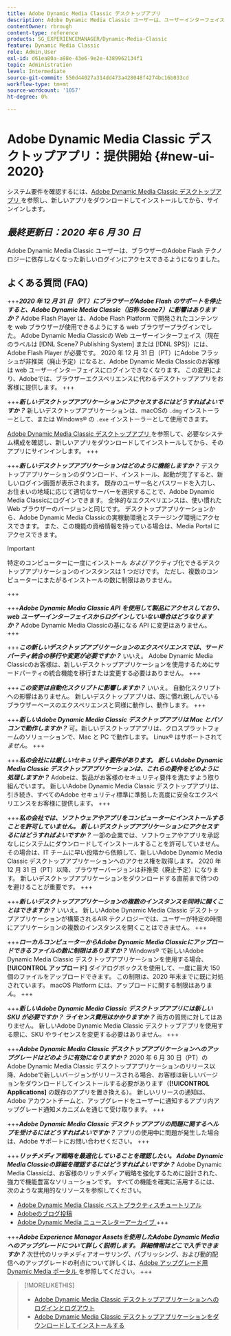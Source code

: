 ```yaml
---
title: Adobe Dynamic Media Classic デスクトップアプリ
description: Adobe Dynamic Media Classic ユーザーは、ユーザーインターフェイスを完全に更新できます。
contentOwner: rbrough
content-type: reference
products: SG_EXPERIENCEMANAGER/Dynamic-Media-Classic
feature: Dynamic Media Classic
role: Admin,User
exl-id: d61ea80a-a98e-43e6-9e2e-4389962134f1
topic: Administration
level: Intermediate
source-git-commit: 550d44027a314dd473a428048f4274bc16b033cd
workflow-type: tm+mt
source-wordcount: '1057'
ht-degree: 0%

---
```


# Adobe Dynamic Media Classic デスクトップアプリ：提供開始 {#new-ui-2020}

システム要件を確認するには、[Adobe Dynamic Media Classic デスクトップアプリ ](/help/using/dynamic-media-classic-desktop-app.md) を参照し、新しいアプリをダウンロードしてインストールしてから、サインインします。

## _最終更新日：2020 年 6 月 30 日_

Adobe Dynamic Media Classic ユーザーは、ブラウザーのAdobe Flash テクノロジーに依存しなくなった新しいログインにアクセスできるようになりました。

## よくある質問 (FAQ)

+++**_2020 年 12 月 31 日（PT）にブラウザーがAdobe Flash のサポートを停止すると、Adobe Dynamic Media Classic（旧称 Scene7）に影響はありますか？_**
Adobe Flash Player は、Adobe Flash Platform で開発されたコンテンツを web ブラウザーが使用できるようにする web ブラウザープラグインでした。 Adobe Dynamic Media Classicの Web ユーザーインターフェイス（現在のラベルは [!DNL Scene7 Publishing System] または [!DNL SPS]）には、Adobe Flash Player が必要です。 2020 年 12 月 31 日（PT）にAdobe フラッシュが非推奨（廃止予定）になると、Adobe Dynamic Media Classicのお客様は web ユーザーインターフェイスにログインできなくなります。 この変更により、Adobeでは、ブラウザーエクスペリエンスに代わるデスクトップアプリをお客様に提供します。
+++

+++**_新しいデスクトップアプリケーションにアクセスするにはどうすればよいですか？_**
新しいデスクトップアプリケーションは、macOSの `.dmg` インストーラーとして、または Windows® の `.exe` インストーラーとして使用できます。

[Adobe Dynamic Media Classic デスクトップアプリ ](/help/using/dynamic-media-classic-desktop-app.md) を参照して、必要なシステム構成を確認し、新しいアプリをダウンロードしてインストールしてから、そのアプリにサインインします。
+++

<!-- NEWSLETTER IS DEAD The download links are also available by way of the [Adobe Dynamic Media Classic newsletter subscription page.](https://www.adobe.com/subscription/dynamic-media-newsletter.html) -->

+++**_新しいデスクトップアプリケーションはどのように機能しますか？_**
デスクトップアプリケーションのダウンロード、インストール、起動が完了すると、新しいログイン画面が表示されます。 既存のユーザー名とパスワードを入力し、お住まいの地域に応じて適切なサーバーを選択することで、Adobe Dynamic Media Classicにログインできます。 全体的なエクスペリエンスは、使い慣れた Web ブラウザーのバージョンと同じです。 デスクトップアプリケーションから、Adobe Dynamic Media Classicの実稼動環境とステージング環境にアクセスできます。 また、この機能の資格情報を持っている場合は、Media Portal にアクセスできます。

>[!IMPORTANT]
>
>特定のコンピューターに一度にインストール *および* アクティブ化できるデスクトップアプリケーションのインスタンスは 1 つだけです。 ただし、複数のコンピューターにまたがるインストールの数に制限はありません。

+++

+++**_Adobe Dynamic Media Classic API を使用して製品にアクセスしており、web ユーザーインターフェイスからログインしていない場合はどうなりますか？_**
Adobe Dynamic Media Classicの基になる API に変更はありません。
+++

+++**_この新しいデスクトップアプリケーションのエクスペリエンスでは、サードパーティ統合の移行や変更が必要ですか？_**
いいえ。 Adobe Dynamic Media Classicのお客様は、新しいデスクトップアプリケーションを使用するためにサードパーティの統合機能を移行または変更する必要はありません。
+++

+++**_この変更は自動化スクリプトに影響しますか？_**
いいえ。 自動化スクリプトへの影響はありません。 新しいデスクトップアプリは、既に慣れ親しんでいるブラウザーベースのエクスペリエンスと同様に動作し、動作します。
+++

+++**_新しいAdobe Dynamic Media Classic デスクトップアプリは Mac とパソコンで動作しますか？_**
可。新しいデスクトップアプリは、クロスプラットフォームのソリューションで、Mac と PC で動作します。 Linux® はサポートされて *ません*。
+++

+++**_私の会社には厳しいセキュリティ要件があります。 新しいAdobe Dynamic Media Classic デスクトップアプリケーションは、これらの要件をどのように処理しますか？_**
Adobeは、製品がお客様のセキュリティ要件を満たすよう取り組んでいます。 新しいAdobe Dynamic Media Classic デスクトップアプリは、引き続き、すべてのAdobe セキュリティ標準に準拠した高度に安全なエクスペリエンスをお客様に提供します。
+++

+++**_私の会社では、ソフトウェアやアプリをコンピューターにインストールすることを許可していません。 新しいデスクトップアプリケーションにアクセスするにはどうすればよいですか？_**
一部の企業では、ソフトウェアやアプリを承認なしにシステムにダウンロードしてインストールすることを許可していません。 その場合は、IT チームに早い段階から依頼して、新しいAdobe Dynamic Media Classic デスクトップアプリケーションへのアクセス権を取得します。 2020 年 12 月 31 日（PT）以降、ブラウザーバージョンは非推奨（廃止予定）になります。 新しいデスクトップアプリケーションをダウンロードする直前まで待つのを避けることが重要です。
+++

+++**_新しいデスクトップアプリケーションの複数のインスタンスを同時に開くことはできますか？_**
いいえ。 新しいAdobe Dynamic Media Classic デスクトップアプリケーションが構築されるAIR テクノロジーでは、ユーザーが特定の時間にアプリケーションの複数のインスタンスを開くことはできません。
+++

+++**_ローカルコンピューターからAdobe Dynamic Media Classicにアップロードできるファイルの数に制限はありますか？_**
Windows® で新しいAdobe Dynamic Media Classic デスクトップアプリケーションを使用する場合、**[!UICONTROL アップロード]** ダイアログボックスを使用して、一度に最大 150 個のファイルをアップロードできます。 この制限は、2020 年末までに既に対処されています。 macOS Platform には、アップロードに関する制限はありま *ん*。
+++

+++**_新しいAdobe Dynamic Media Classic デスクトップアプリには新しい SKU が必要ですか？ ライセンス費用はかかりますか？_**
両方の質問に対してはありません。 新しいAdobe Dynamic Media Classic デスクトップアプリを使用する際に、SKU やライセンスを変更する必要はありません。
+++

+++**_Adobe Dynamic Media Classic デスクトップアプリケーションへのアップグレードはどのように有効になりますか？_**
2020 年 6 月 30 日（PT）のAdobe Dynamic Media Classic デスクトップアプリケーションのリリース以降、Adobeで新しいバージョンがリリースされる場合、お客様は新しいバージョンをダウンロードしてインストールする必要があります（**[!UICONTROL Applications]** の既存のアプリを置き換える）。 新しいリリースの通知は、Adobe アカウントチームと、アップグレードをユーザーに通知するアプリ内アップグレード通知メカニズムを通じて受け取ります。
+++

+++**_Adobe Dynamic Media Classic デスクトップアプリの問題に関するヘルプを受けるにはどうすればよいですか？_**
アプリの使用中に問題が発生した場合は、Adobe サポートにお問い合わせください。
+++

+++**_リッチメディア戦略を最適化していることを確認したい。 Adobe Dynamic Media Classicの詳細を確認するにはどうすればよいですか？_** 
Adobe Dynamic Media Classicは、お客様のリッチメディア戦略を強化するために設計された、強力で機能豊富なソリューションです。 すべての機能を確実に活用するには、次のような実用的なリソースを参照してください。

* [Adobe Dynamic Media Classic ベストプラクティスチュートリアル ](https://experienceleague.adobe.com/ja/docs/experience-manager-learn/dynamic-media-classic-tutorial/overview)
* [Adobeのブログ投稿 ](https://blog.adobe.com/)<!-- (https://blog.adobe.com/tag/dynamic-media/) -->
* [Adobe Dynamic Media ニュースレターアーカイブ ](https://experienceleague.adobe.com/ja/docs/dynamic-media-classic/using/dynamic-media-newsletter)
+++

<!-- HIDDEN AUGUST 2, 2021 BECAUSE THE NEWSLETTER WAS DISCONTINUED Plus, [subscribe to the Dynamic Media newsletter](https://www.adobe.com/subscription/dynamic-media-newsletter.html) to stay current on the latest news, information, training opportunities, powerful features available to you such as [Smart Imaging](https://experienceleague.adobe.com/docs/experience-manager-65/assets/dynamic/imaging-faq.html?lang=ja), and the complementary audit program. -->

+++**_Adobe Experience Manager Assetsを使用したAdobe Dynamic Media へのアップグレードについて詳しく説明します。 詳細情報はどこで入手できますか？_**
次世代のリッチメディアオーサリング、パブリッシング、および動的配信へのアップグレードの利点について詳しくは、[Adobe アップグレード用 Dynamic Media ポータル ](/help/using/upgrade.md) を参照してください。
+++

>[!MORELIKETHIS]
>
>* [Adobe Dynamic Media Classic デスクトップアプリケーションへのログインとログアウト ](/help/using/signing-out.md)
>* [Adobe Dynamic Media Classic デスクトップアプリケーションをダウンロードしてインストールする ](/help/using/dynamic-media-classic-desktop-app.md)

<!-- SAVE: OLD LINK TO BEST PRACTICES GUIDE IN PDF https://www.adobe.com/content/dam/www/us/en/marketing/experience-manager-assets/dynamic-media/adobe-dynamic-media-classic-best-practices-guide.pdf -->
